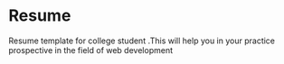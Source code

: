 # Resume
Resume template for college student .This will help you in your practice prospective in the field of web development
